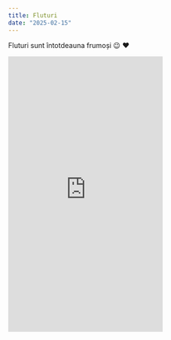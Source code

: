```yaml
---
title: Fluturi
date: "2025-02-15"
---
```


Fluturi sunt întotdeauna frumoși 😉 ❤︎

<iframe width="315" height="560"
src="https://www.youtube.com/shorts/UMrSu3DQpfc"
title="YouTube video player"
frameborder="0"
allow="accelerometer; autoplay; clipboard-write; encrypted-media; gyroscope; picture-in-picture; web-share"
allowfullscreen></iframe>

